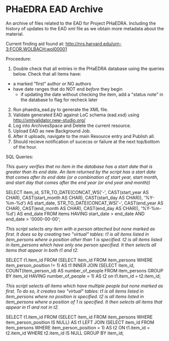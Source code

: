 PHaEDRA EAD Archive
============

An archive of files related to the EAD for Project PHaEDRA.  Including the history of updates to the EAD xml file as we obtain more metadata about the material.

Current finding aid found at:
http://nrs.harvard.edu/urn-3:FCOR.WOLBACH:wol00001

Proceedure:

1) Double check that all entries in the PHaEDRA database using the queries below.  Check that all items have:
- a marked "first" author or NO authors
- have date ranges that do NOT end *before* they begin
  - if updating the date without checking the item, add a "status note" in the database to flag for recheck later
2) Run phaedra_ead.py to generate the XML file.
3) Validate generated EAD against LoC schema (ead.xsd) using http://xmlvalidator.new-studio.org/
4) Log into ArchivesSpace and Delete the current resource.
5) Upload EAD as new Background Job.
6) After it uploads, navigate to the main Resource entry and Publish all.
7) Should recieve notification of sucecss or failure at the next top/bottom of the hour.


SQL Queries:

*This query verifies that no item in the database has a start date that is greater than its end date.
An item returned by the script has a start date that comes after its end date (or a combination of start year, start month, and start day that comes after the end year (or end year and month))*

SELECT item_id, STR_TO_DATE(CONCAT_WS('-', CAST(start_year AS CHAR), CAST(start_month AS CHAR), CAST(start_day AS CHAR)), '%Y-%m-%d') AS start_date,
STR_TO_DATE(CONCAT_WS('-', CAST(end_year AS CHAR), CAST(end_month AS CHAR), CAST(end_day AS CHAR)), '%Y-%m-%d') AS end_date
FROM items
HAVING start_date > end_date AND end_date > '0000-00-00';

*This script selects any item with a person attached but none marked as first.
It does so by creating two "virtual" tables:
t1 is all items listed in item_persons where a position other than 1 is specified.
t2 is all items listed in item_persons which have only one person specified.
It then selects all items that appear in both t1 and t2.*

SELECT t1.item_id FROM
(SELECT item_id
FROM item_persons
WHERE item_person_position != 1) AS t1
INNER JOIN (SELECT item_id, COUNT(item_person_id) AS number_of_people
FROM item_persons
GROUP BY item_id
HAVING number_of_people = 1) AS t2 on t1.item_id = t2.item_id;


*This script selects all items which have multiple people but none marked as first.
To do so, it creates two "virtual" tables:
t1 is all items listed in item_persons where no position is specified.
t2 is all items listed in item_persons where a position of 1 is specified.
It then selects all items that appear in t1 and not in t2.*

SELECT t1.item_id FROM
(SELECT item_id
FROM item_persons
WHERE item_person_position IS NULL) AS t1
LEFT JOIN (SELECT item_id
FROM item_persons
WHERE item_person_position = 1) AS t2 ON t1.item_id = t2.item_id
WHERE t2.item_id IS NULL
GROUP BY item_id;
